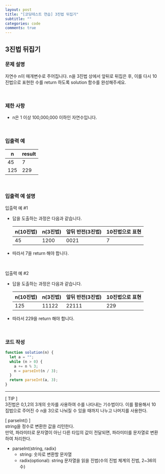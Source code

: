 ```yaml
---
layout: post
title: "[코딩테스트 연습] 3진법 뒤집기"
subtitle: ""
categories: code
comments: true
---
```


## 3진법 뒤집기

### 문제 설명

자연수 n이 매개변수로 주어집니다. n을 3진법 상에서 앞뒤로 뒤집은 후, 이를 다시 10진법으로 표현한 수를 return 하도록 solution 함수를 완성해주세요.

<br>

### 제한 사항

- n은 1 이상 100,000,000 이하인 자연수입니다.

<br>

### 입출력 예

| n   | result |
| --- | ------ |
| 45  | 7      |
| 125 | 229    |

<br>

### 입출력 예 설명

입출력 예 #1<br>

- 답을 도출하는 과정은 다음과 같습니다.

  | n(10진법) | n(3진법) | 앞뒤 반전(3진법) | 10진법으로 표현 |
  | --------- | -------- | ---------------- | --------------- |
  | 45        | 1200     | 0021             | 7               |

- 따라서 7을 return 해야 합니다.

<br>

입출력 예 #2<br>

- 답을 도출하는 과정은 다음과 같습니다.

  | n(10진법) | n(3진법) | 앞뒤 반전(3진법) | 10진법으로 표현 |
  | --------- | -------- | ---------------- | --------------- |
  | 125       | 11122    | 22111            | 229             |

- 따라서 229을 return 해야 합니다.

<br>

### 코드 작성

```js
function solution(n) {
  let a = "";
  while (n > 0) {
    a += n % 3;
    n = parseInt(n / 3);
  }
  return parseInt(a, 3);
}
```

<hr>
[ TIP ]<br>
3진법은 0,1,2의 3개의 숫자를 사용하여 수를 나타내는 기수법이다. 이를 활용해서 10집법으로 주어진 수 n을 3으로 나눠질 수 있을 때까지 나누고 나머지를 사용한다.

<br>

[ parseInt() ]<br>
string을 정수로 변환한 값을 리턴한다.<br>
만약, 파라미터로 문자열이 아닌 다른 타입의 값이 전달되면, 파라미터를 문자열로 변환하여 처리한다.

- parseInt(string, radix)
  - string: 숫자로 변환할 문자열
  - radix(optional): string 문자열을 읽을 진법(수의 진법 체계의 진법, 2~36의 수)
